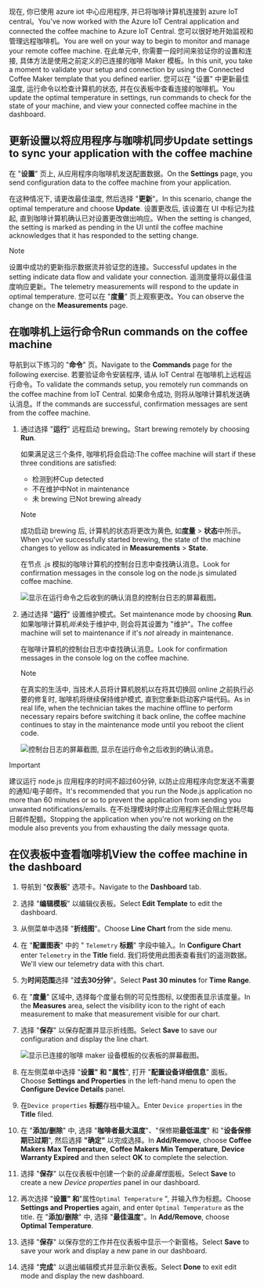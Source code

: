 <span data-ttu-id="2381c-101">现在, 你已使用 azure iot 中心应用程序, 并已将咖啡计算机连接到 azure IoT central。</span><span class="sxs-lookup"><span data-stu-id="2381c-101">You’ve now worked with the Azure IoT Central application and connected the coffee machine to Azure IoT Central.</span></span> <span data-ttu-id="2381c-102">您可以很好地开始监视和管理远程咖啡机。</span><span class="sxs-lookup"><span data-stu-id="2381c-102">You are well on your way to begin to monitor and manage your remote coffee machine.</span></span> <span data-ttu-id="2381c-103">在此单元中, 你需要一段时间来验证你的设置和连接, 具体方法是使用之前定义的已连接的咖啡 Maker 模板。</span><span class="sxs-lookup"><span data-stu-id="2381c-103">In this unit, you take a moment to validate your setup and connection by using the Connected Coffee Maker template that you defined earlier.</span></span> <span data-ttu-id="2381c-104">您可以在 "设置" 中更新最佳温度, 运行命令以检查计算机的状态, 并在仪表板中查看连接的咖啡机。</span><span class="sxs-lookup"><span data-stu-id="2381c-104">You update the optimal temperature in settings, run commands to check for the state of your machine, and view your connected coffee machine in the dashboard.</span></span> 

## <a name="update-settings-to-sync-your-application-with-the-coffee-machine"></a><span data-ttu-id="2381c-105">更新设置以将应用程序与咖啡机同步</span><span class="sxs-lookup"><span data-stu-id="2381c-105">Update settings to sync your application with the coffee machine</span></span>

<span data-ttu-id="2381c-106">在 "**设置**" 页上, 从应用程序向咖啡机发送配置数据。</span><span class="sxs-lookup"><span data-stu-id="2381c-106">On the **Settings** page, you send configuration data to the coffee machine from your application.</span></span> 

<span data-ttu-id="2381c-107">在这种情况下, 请更改最佳温度, 然后选择 "**更新**"。</span><span class="sxs-lookup"><span data-stu-id="2381c-107">In this scenario, change the optimal temperature and choose **Update**.</span></span> <span data-ttu-id="2381c-108">设置更改后, 该设置在 UI 中标记为挂起, 直到咖啡计算机确认已对设置更改做出响应。</span><span class="sxs-lookup"><span data-stu-id="2381c-108">When the setting is changed, the setting is marked as pending in the UI until the coffee machine acknowledges that it has responded to the setting change.</span></span> 

> [!NOTE]
> <span data-ttu-id="2381c-109">设置中成功的更新指示数据流并验证您的连接。</span><span class="sxs-lookup"><span data-stu-id="2381c-109">Successful updates in the setting indicate data flow and validate your  connection.</span></span> <span data-ttu-id="2381c-110">遥测度量将以最佳温度响应更新。</span><span class="sxs-lookup"><span data-stu-id="2381c-110">The telemetry measurements will respond to the update in optimal temperature.</span></span> <span data-ttu-id="2381c-111">您可以在 "**度量**" 页上观察更改。</span><span class="sxs-lookup"><span data-stu-id="2381c-111">You can observe the change on the **Measurements** page.</span></span> 

## <a name="run-commands-on-the-coffee-machine"></a><span data-ttu-id="2381c-112">在咖啡机上运行命令</span><span class="sxs-lookup"><span data-stu-id="2381c-112">Run commands on the coffee machine</span></span> 
<span data-ttu-id="2381c-113">导航到以下练习的 "**命令**" 页。</span><span class="sxs-lookup"><span data-stu-id="2381c-113">Navigate to the **Commands** page for the following exercise.</span></span> <span data-ttu-id="2381c-114">若要验证命令安装程序, 请从 IoT Central 在咖啡机上远程运行命令。</span><span class="sxs-lookup"><span data-stu-id="2381c-114">To validate the commands setup, you remotely run commands on the coffee machine from IoT Central.</span></span> <span data-ttu-id="2381c-115">如果命令成功, 则将从咖啡计算机发送确认消息。</span><span class="sxs-lookup"><span data-stu-id="2381c-115">If the commands are successful, confirmation messages are sent from the coffee machine.</span></span>

1. <span data-ttu-id="2381c-116">通过选择 "**运行**" 远程启动 brewing。</span><span class="sxs-lookup"><span data-stu-id="2381c-116">Start brewing remotely by choosing **Run**.</span></span> 
    
    <span data-ttu-id="2381c-117">如果满足这三个条件, 咖啡机将会启动:</span><span class="sxs-lookup"><span data-stu-id="2381c-117">The coffee machine will start if these three conditions are satisfied:</span></span>
    - <span data-ttu-id="2381c-118">检测到杯</span><span class="sxs-lookup"><span data-stu-id="2381c-118">Cup detected</span></span>
    - <span data-ttu-id="2381c-119">不在维护中</span><span class="sxs-lookup"><span data-stu-id="2381c-119">Not in maintenance</span></span>
    - <span data-ttu-id="2381c-120">未 brewing 已</span><span class="sxs-lookup"><span data-stu-id="2381c-120">Not brewing already</span></span>  

    > [!NOTE]
    > <span data-ttu-id="2381c-121">成功启动 brewing 后, 计算机的状态将更改为黄色, 如**度量** > **状态**中所示。</span><span class="sxs-lookup"><span data-stu-id="2381c-121">When you've successfully started brewing, the state of the machine changes to yellow as indicated in **Measurements** > **State**.</span></span> 
    
    <span data-ttu-id="2381c-122">在节点 .js 模拟的咖啡计算机的控制台日志中查找确认消息。</span><span class="sxs-lookup"><span data-stu-id="2381c-122">Look for confirmation messages in the console log on the node.js simulated coffee machine.</span></span> 

    ![显示在运行命令之后收到的确认消息的控制台日志的屏幕截图。](../media/4-commands-brewing.png)

1. <span data-ttu-id="2381c-125">通过选择 "**运行**" 设置维护模式。</span><span class="sxs-lookup"><span data-stu-id="2381c-125">Set maintenance mode by choosing **Run**.</span></span> <span data-ttu-id="2381c-126">如果咖啡计算机*尚未*处于维护中, 则会将其设置为 "维护"。</span><span class="sxs-lookup"><span data-stu-id="2381c-126">The coffee machine will set to maintenance if it's *not* already in maintenance.</span></span>
    
    <span data-ttu-id="2381c-127">在咖啡计算机的控制台日志中查找确认消息。</span><span class="sxs-lookup"><span data-stu-id="2381c-127">Look for confirmation messages in the console log on the coffee machine.</span></span> 

    > [!NOTE]
    > <span data-ttu-id="2381c-128">在真实的生活中, 当技术人员将计算机脱机以在将其切换回 online 之前执行必要的修复时, 咖啡机将继续保持维护模式, 直到您重新启动客户端代码。</span><span class="sxs-lookup"><span data-stu-id="2381c-128">As in real life, when the technician takes the machine offline to perform necessary repairs before switching it back online, the coffee machine continues to stay in the maintenance mode until you reboot the client code.</span></span>

    ![控制台日志的屏幕截图, 显示在运行命令之后收到的确认消息。](../media/4-commands-maintenance.png)

> [!IMPORTANT]
> <span data-ttu-id="2381c-131">建议运行 node.js 应用程序的时间不超过60分钟, 以防止应用程序向您发送不需要的通知/电子邮件。</span><span class="sxs-lookup"><span data-stu-id="2381c-131">It's recommended that you run the Node.js application no more than 60 minutes or so to prevent the application from sending you unwanted notifications/emails.</span></span> <span data-ttu-id="2381c-132">在不处理模块时停止应用程序还会阻止您耗尽每日邮件配额。</span><span class="sxs-lookup"><span data-stu-id="2381c-132">Stopping the application when you're not working on the module also prevents you from exhausting the daily message quota.</span></span>

## <a name="view-the-coffee-machine-in-the-dashboard"></a><span data-ttu-id="2381c-133">在仪表板中查看咖啡机</span><span class="sxs-lookup"><span data-stu-id="2381c-133">View the coffee machine in the dashboard</span></span>

1. <span data-ttu-id="2381c-134">导航到 "**仪表板**" 选项卡。</span><span class="sxs-lookup"><span data-stu-id="2381c-134">Navigate to the **Dashboard** tab.</span></span>

1. <span data-ttu-id="2381c-135">选择 "**编辑模板**" 以编辑仪表板。</span><span class="sxs-lookup"><span data-stu-id="2381c-135">Select **Edit Template** to edit the dashboard.</span></span>

1. <span data-ttu-id="2381c-136">从侧菜单中选择 "**折线图**"。</span><span class="sxs-lookup"><span data-stu-id="2381c-136">Choose **Line Chart** from the side menu.</span></span>

1. <span data-ttu-id="2381c-137">在 "**配置图表**" 中的 " `Telemetry` **标题**" 字段中输入。</span><span class="sxs-lookup"><span data-stu-id="2381c-137">In **Configure Chart**  enter `Telemetry` in the **Title** field.</span></span> <span data-ttu-id="2381c-138">我们将使用此图表查看我们的遥测数据。</span><span class="sxs-lookup"><span data-stu-id="2381c-138">We'll view our telemetry data with this chart.</span></span> 

1. <span data-ttu-id="2381c-139">为**时间范围**选择 "**过去30分钟**"。</span><span class="sxs-lookup"><span data-stu-id="2381c-139">Select **Past 30 minutes** for **Time Range**.</span></span> 

1. <span data-ttu-id="2381c-140">在 "**度量**" 区域中, 选择每个度量右侧的可见性图标, 以使图表显示该度量。</span><span class="sxs-lookup"><span data-stu-id="2381c-140">In the **Measures** area, select the visibility icon to the right of each measurement to make that measurement visible for our chart.</span></span> 

1. <span data-ttu-id="2381c-141">选择 "**保存**" 以保存配置并显示折线图。</span><span class="sxs-lookup"><span data-stu-id="2381c-141">Select **Save** to save our configuration and display the line chart.</span></span> 

    ![显示已连接的咖啡 maker 设备模板的仪表板的屏幕截图。](../media/4-dashboard-a.png)

1. <span data-ttu-id="2381c-143">在左侧菜单中选择 "**设置" 和 "属性**", 打开 "**配置设备详细信息**" 面板。</span><span class="sxs-lookup"><span data-stu-id="2381c-143">Choose **Settings and Properties** in the left-hand menu to open the **Configure Device Details** panel.</span></span> 

1. <span data-ttu-id="2381c-144">在`Device properties` **标题**存档中输入。</span><span class="sxs-lookup"><span data-stu-id="2381c-144">Enter `Device properties` in the **Title** filed.</span></span>

1. <span data-ttu-id="2381c-145">在 "**添加/删除**" 中, 选择 "**咖啡者最大温度**"、"保修期**最低温度**" 和 "**设备保修期已过期**", 然后选择 **"确定"** 以完成选择。</span><span class="sxs-lookup"><span data-stu-id="2381c-145">In **Add/Remove**, choose **Coffee Makers Max Temperature**, **Coffee Makers Min Temperature**, **Device Warranty Expired** and then select **OK** to complete the selection.</span></span>

1. <span data-ttu-id="2381c-146">选择 "**保存**" 以在仪表板中创建一个新的*设备属性*面板。</span><span class="sxs-lookup"><span data-stu-id="2381c-146">Select **Save** to create a new *Device properties* panel in our dashboard.</span></span> 

1. <span data-ttu-id="2381c-147">再次选择 "**设置" 和**"属性`Optimal Temperature` ", 并输入作为标题。</span><span class="sxs-lookup"><span data-stu-id="2381c-147">Choose **Settings and Properties** again,  and enter `Optimal Temperature` as the title.</span></span> <span data-ttu-id="2381c-148">在 "**添加/删除**" 中, 选择 "**最佳温度**"。</span><span class="sxs-lookup"><span data-stu-id="2381c-148">In **Add/Remove**, choose **Optimal  Temperature**.</span></span>

1. <span data-ttu-id="2381c-149">选择 "**保存**" 以保存您的工作并在仪表板中显示一个新窗格。</span><span class="sxs-lookup"><span data-stu-id="2381c-149">Select **Save** to save your work and display a new pane in our dashboard.</span></span> 

1. <span data-ttu-id="2381c-150">选择 "**完成**" 以退出编辑模式并显示新仪表板。</span><span class="sxs-lookup"><span data-stu-id="2381c-150">Select **Done** to exit edit mode and display the new dashboard.</span></span> 